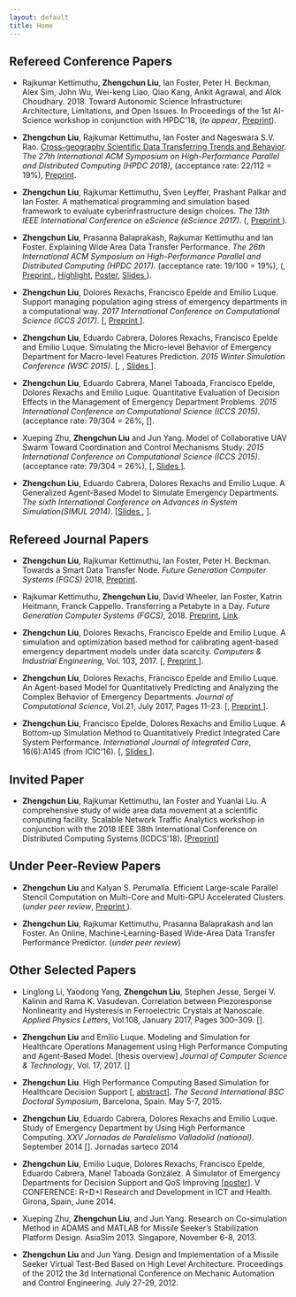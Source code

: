 ```yaml
---
layout: default
title: Home
---
```


## Refereed Conference Papers
- Rajkumar Kettimuthu, __Zhengchun Liu__, Ian Foster, Peter H. Beckman, Alex Sim, John Wu, Wei-keng Liao, Qiao Kang, Ankit Agrawal, and Alok Choudhary. 2018. Toward Autonomic Science Infrastructure: Architecture, Limitations, and Open Issues. In Proceedings of the 1st AI-Science workshop in conjunction with HPDC'18, (_to appear_, [Preprint](file/ai-science18.pdf)).

- __Zhengchun Liu__, Rajkumar Kettimuthu, Ian Foster and Nageswara S.V. Rao. [Cross-geography Scientific Data Transferring Trends and Behavior](https://doi.org/10.1145/3208040.3208053). *The 27th International ACM Symposium on High-Performance Parallel and Distributed Computing (HPDC 2018)*, (acceptance rate: 22/112 = 19%), [Preprint](file/hpdc2018.pdf).

- __Zhengchun Liu__, Rajkumar Kettimuthu, Sven Leyffer, Prashant Palkar and Ian Foster. A mathematical programming and simulation based framework to evaluate cyberinfrastructure design choices. *The 13th IEEE International Conference on eScience (eScience 2017)*. ([<i class="ai ai-doi" aria-hidden="true"></i>](https://doi.org/10.1109/eScience.2017.27), [Preprint <i class="fa fa-file-pdf-o" aria-hidden="true"></i>](file/eScience17-preprint-Liu.pdf)<!--, <a class="btn btn-primary btn-outline btn-xs" href="file/eScience17-preprint-Liu.pdf" target="_blank">Preprint</a>-->). 

- __Zhengchun Liu__, Prasanna Balaprakash, Rajkumar Kettimuthu and Ian Foster. Explaining Wide Area Data Transfer Performance. *The 26th International ACM Symposium on High-Performance Parallel and Distributed Computing (HPDC 2017)*. (acceptance rate: 19/100 = 19%), ([<i class="ai ai-doi" aria-hidden="true"></i>](https://doi.org/10.1145/3078597.3078605), [Preprint <i class="fa fa-file-pdf-o" aria-hidden="true"></i>](http://www.mcs.anl.gov/~zcliu/file/hpdc2017.pdf), [Highlight](http://www.mcs.anl.gov/articles/machine-learning-methods-used-develop-data-transfer-performance-models), [Poster](file/hpdc17-poster.pdf), [Slides <i class="fa fa-file-powerpoint-o" aria-hidden="true"></i>](file/slides-HPDC-2017-Zhengchun-Liu.pdf)). 

- __Zhengchun Liu__, Dolores Rexachs, Francisco Epelde and Emilio Luque. Support managing population aging stress of emergency departments in a computational way. *2017 International Conference on Computational Science (ICCS 2017)*. [[<i class="ai ai-doi" aria-hidden="true"></i>](https://doi.org/10.1016/j.procs.2017.05.147), [Preprint <i class="fa fa-file-pdf-o" aria-hidden="true"></i>](file/aging-iccs2017.pdf)].

- __Zhengchun Liu__, Eduardo Cabrera, Dolores Rexachs, Francisco Epelde and Emilio Luque. Simulating the Micro-level Behavior of Emergency Department for Macro-level Features Prediction. *2015 Winter Simulation Conference (WSC 2015)*. [[<i class="ai ai-doi" aria-hidden="true"></i>](https://doi.org/10.1109/WSC.2015.7408162), [<i class="fa fa-file-powerpoint-o" aria-hidden="true"></i>](file/Z.Liu-WSC-2015.pdf), [Slides <i class="fa fa-file-pdf-o" aria-hidden="true"></i>](file/wsc15-micro2macro.pdf)].

- __Zhengchun Liu__, Eduardo Cabrera, Manel Taboada, Francisco Epelde, Dolores Rexachs and Emilio Luque. Quantitative Evaluation of Decision Effects in the Management of Emergency Department Problems. *2015 International Conference on Computational Science (ICCS 2015)*. (acceptance rate: 79/304 = 26%, [[<i class="ai ai-doi" aria-hidden="true"></i>](https://doi.org/10.1016/j.procs.2015.05.265)].

- Xueping Zhu, __Zhengchun Liu__ and Jun Yang. Model of Collaborative UAV Swarm Toward Coordination and Control Mechanisms Study. *2015 International Conference on Computational Science (ICCS 2015)*. (acceptance rate: 79/304 = 26%), [[<i class="ai ai-doi" aria-hidden="true"></i>](https://doi.org/10.1016/j.procs.2015.05.274), [Slides <i class="fa fa-file-powerpoint-o" aria-hidden="true"></i>](file/uav-agent.pdf)].

- __Zhengchun Liu__, Eduardo Cabrera, Dolores Rexachs and Emilio Luque. A Generalized Agent-Based Model to Simulate Emergency Departments. *The sixth International Conference on Advances in System Simulation(SIMUL 2014)*. [[Slides <i class="fa fa-file-powerpoint-o" aria-hidden="true"></i>](file/SIMUL_2014_slide.pdf), [<i class="fa fa-file-pdf-o" aria-hidden="true"></i>](file/SIMUL_2014_article.pdf)].

## Refereed Journal Papers
- __Zhengchun Liu__, Rajkumar Kettimuthu, Ian Foster, Peter H. Beckman. Towards a Smart Data Transfer Node. *Future Generation Computer Systems (FGCS)* 2018, [Preprint](file/fgcs18-smart-dtn.pdf).

- Rajkumar Kettimuthu, __Zhengchun Liu__, David Wheeler, Ian Foster, Katrin Heitmann, Franck Cappello. Transferring a Petabyte in a Day. *Future Generation Computer Systems (FGCS)*, 2018. [Preprint](file/fgcs18-1pb.pdf), [Link](https://doi.org/10.1016/j.future.2018.05.051).

- __Zhengchun Liu__, Dolores Rexachs, Francisco Epelde and Emilio Luque. A simulation and optimization based method for calibrating agent-based emergency department models under data scarcity. *Computers & Industrial Engineering*, Vol. 103, 2017. [[<i class="ai ai-doi" aria-hidden="true"></i>](https://doi.org/10.1016/j.cie.2016.11.036), [Preprint <i class="fa fa-file-pdf-o" aria-hidden="true"></i>](file/abm-calibration-zhengchun-liu.pdf)].

- __Zhengchun Liu__, Dolores Rexachs, Francisco Epelde and Emilio Luque. An Agent-based Model for Quantitatively Predicting and Analyzing the Complex Behavior of Emergency Departments. *Journal of Computational Science*, Vol.21, July 2017, Pages 11–23. [[<i class="ai ai-doi" aria-hidden="true"></i>](https://doi.org/10.1016/j.jocs.2017.05.015), [Preprint <i class="fa fa-file-pdf-o" aria-hidden="true"></i>](file/abm-ed-mdl_Zhengchun-Liu.pdf)].

- __Zhengchun Liu__, Francisco Epelde, Dolores Rexachs and Emilio Luque. A Bottom-up Simulation Method to Quantitatively Predict Integrated Care System Performance. *International Journal of Integrated Care*, 16(6):A145 (from ICIC'16). [[<i class="ai ai-doi" aria-hidden="true"></i>](http://www.ijic.org/articles/abstract/10.5334/ijic.2693/), [Slides <i class="fa fa-file-powerpoint-o" aria-hidden="true"></i>](file/5.8_Zhengchun_Liu_139.pdf)].

## Invited Paper
- __Zhengchun Liu__, Rajkumar Kettimuthu, Ian Foster and Yuanlai Liu. A comprehensive study of wide area data movement at a scientific computing facility. Scalable Network Traffic Analytics workshop in conjunction with the 2018 IEEE 38th International Conference on Distributed Computing Systems (ICDCS'18). [[Preprint](file/snta-18.pdf)]

## Under Peer-Review Papers

- __Zhengchun Liu__ and Kalyan S. Perumalla. Efficient Large-scale Parallel Stencil Computation on Multi-Core and Multi-GPU Accelerated Clusters. (_under peer review_, [Preprint <i class="fa fa-file-pdf-o" aria-hidden="true"></i>](file/B2R-3d.pdf)).

- __Zhengchun Liu__, Rajkumar Kettimuthu, Prasanna Balaprakash and Ian Foster. 
An Online, Machine-Learning-Based Wide-Area Data Transfer Performance Predictor. (_under peer review_) 

## Other Selected Papers

- Linglong Li, Yaodong Yang, __Zhengchun Liu__, Stephen Jesse, Sergei V. Kalinin and Rama K. Vasudevan. Correlation between Piezoresponse Nonlinearity and Hysteresis in Ferroelectric Crystals at Nanoscale. *Applied Physics Letters*, Vol.108, January 2017, Pages 300–309. [[<i class="ai ai-doi" aria-hidden="true"></i>](https://doi.org/10.1063/1.4947533)].

- __Zhengchun Liu__ and Emilio Luque. Modeling and Simulation for Healthcare Operations Management using High Performance Computing and Agent-Based Model. [thesis overview] *Journal of Computer Science & Technology*, Vol. 17, 2017. 
[[<i class="fa fa-file-pdf-o" aria-hidden="true"></i>](http://journal.info.unlp.edu.ar/wp-content/uploads/2017/05/JCST-44-Thesis-Overview-2.pdf)] 

- __Zhengchun Liu__. High Performance Computing Based Simulation for Healthcare Decision Support [[<i class="fa fa-file-powerpoint-o" aria-hidden="true"></i>](file/zliu-bsc-2015.pdf), [abstract](file/Extended-Research-Abstract.pdf)]. *The Second International BSC Doctoral Symposium*, Barcelona, Spain. May 5-7, 2015.

- __Zhengchun Liu__, Eduardo Cabrera, Dolores Rexachs and Emilio Luque. Study of Emergency Department by Using High Performance Computing. *XXV Jornadas de Paralelismo Valladolid (national)*. September 2014 [[<i class="fa fa-file-powerpoint-o" aria-hidden="true"></i>](file/Jornadas_sarteco_2014.pdf)]. Jornadas sarteco 2014

- __Zhengchun Liu__, Emilio Luque, Dolores Rexachs, Francisco Epelde, Eduardo Cabrera, Manel Taboada González. A Simulator of Emergency Departments for Decision Support and QoS Improving [[poster](file/girona_ict_poster.pdf)]. V CONFERENCE: R+D+I Research and Development in ICT and Health. Girona, Spain, June 2014.

- Xueping Zhu, __Zhengchun Liu__, and Jun Yang. Research on Co-simulation Method in ADAMS and MATLAB for Missile Seeker’s Stabilization Platform Design. AsiaSim 2013. Singapore, November 6-8, 2013.

- __Zhengchun Liu__ and Jun Yang. Design and Implementation of a Missile Seeker Virtual Test-Bed Based on High Level Architecture. Proceedings of the 2012 the 3d International Conference on Mechanic Automation and Control Engineering. July 27-29, 2012.